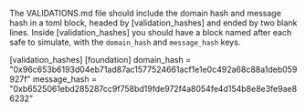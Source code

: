 The VALIDATIONS.md file should include the domain hash and message hash in a toml block, headed by [validation_hashes] and ended by two blank lines. Inside [validation_hashes] you should have a block named after each safe to simulate, with the `domain_hash` and `message_hash` keys.


[validation_hashes]
[foundation]
domain_hash = "0x96c653b6193d04eb71ad87ac1577524661acf1e1e0c492a68c88a1deb059927f"
message_hash = "0xb6525061ebd285287cc9f758bd19fde972f4a8054fe4d154b8e8e3fe9ae86232"

